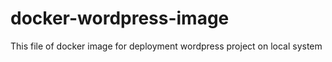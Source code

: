 # docker-wordpress-image

This file of docker image for deployment wordpress project on local system

